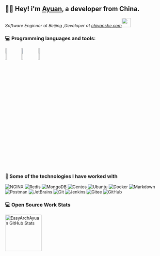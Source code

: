 ## :man_technologist: Hey! i'm [Ayuan](https://github.com/EasyArchAyuan/), a developer from China.

<p><em>Software Enginner at Beijing ,</a>Developer at <a href="https://chiyanshe.com/">chiyanshe.com</a><img src="https://media.giphy.com/media/WUlplcMpOCEmTGBtBW/giphy.gif" width="30"> 
</em></p>

### :computer: Programming languages and tools: 
<code><img width="10%" src="https://www.vectorlogo.zone/logos/java/java-ar21.svg"></code>
<code><img width="10%" src="https://www.vectorlogo.zone/logos/springio/springio-ar21.svg"></code>
<code><img width="10%" src="https://www.vectorlogo.zone/logos/mysql/mysql-ar21.svg"></code>

### :rocket: Some of the technologies I have worked with
![NGINX](https://img.shields.io/badge/-NGINX-000000?style=flat&logo=NGINX)
![Redis](https://img.shields.io/badge/-Redis-000000?style=flat&logo=Redis)
![MongoDB](https://img.shields.io/badge/-MongoDB-000000?style=flat&logo=MongoDB)
![Centos](https://img.shields.io/badge/-Centos-000000?style=flat&logo=Centos)
![Ubuntu](https://img.shields.io/badge/-Ubuntu-000000?style=flat&logo=Ubuntu)
![Docker](https://img.shields.io/badge/-Docker-000000?style=flat&logo=Docker)
![Markdown](https://img.shields.io/badge/-Markdown-000000?style=flat&logo=Markdown)
![Postman](https://img.shields.io/badge/-Postman-000000?style=flat&logo=Postman)
![JetBrains](https://img.shields.io/badge/-JetBrains-000000?style=flat&logo=JetBrains)
![Git](https://img.shields.io/badge/-Git-000000?style=flat&logo=git)
![Jenkins](https://img.shields.io/badge/-Jenkins-000000?style=flat&logo=Jenkins)
![Gitee](https://img.shields.io/badge/-Gitee-000000?style=flat&logo=gitee)
![GitHub](https://img.shields.io/badge/-GitHub-000000?style=flat&logo=github)

### 💻 Open Source Work Stats

<a href="https://https://dromara.org">
<img height="120px" src="https://github-readme-stats.vercel.app/api?username=EasyArchAyuan&hide_title=true&hide_border=true&show_icons=true&include_all_commits=true&count_private=true&line_height=21&text_color=000&icon_color=000&bg_color=0,ea6161,ffc64d,fffc4d,52fa5a&theme=graywhite" alt="EasyArchAyuan GitHub Stats"/>
</a>

